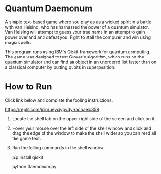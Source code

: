 # Quantum Daemonum 

A simple text-based game where you play as as a wicked spirit in a 
battle with Van Helsing, who has harnassed the power of a quantum 
simulator. Van Helsing will attempt to guess your true name in an 
attempt to gain power over and and defeat you. Fight to stall the 
computer and win using magic spells.

This program runs using IBM's Qiskit framework for quantum computing.
The game was designed to test Grover's algorithm, which runs on the
quantum simulator and can find an object in an unordered list faster
than on a classical computer by putting qubits in superposition. 

# How to Run 

Click link below and complete the fooling instructions.

https://replit.com/join/ueyojypvdy-rachaelc358

1. Locate the shell tab on the upper right side of the screen and click
  on it.
  
2. Hover your mouse over the left side of the shell window and click
  and drag the edge of the window to make the shell wider so you can
  read all the game text.

3. Run the folling commands in the shell window:

      pip install qiskit
      
      python Daemonum.py
